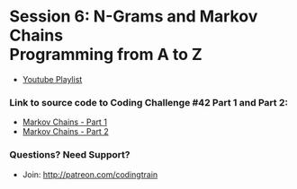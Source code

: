 # Session 6: N-Grams and Markov Chains<br />Programming from A to Z
* [Youtube Playlist](https://www.youtube.com/watch?v=v4kL0OHuxXs&list=PLRqwX-V7Uu6ah9Oqs_BFQIbGIn1XynsVT&index=1)


### Link to source code to Coding Challenge #42 Part 1 and Part 2: 
* [Markov Chains - Part 1](https://github.com/CodingTrain/Rainbow-Code/tree/master/challenges/CC_0042.1_markov-chain)
* [Markov Chains - Part 2](https://github.com/CodingTrain/Rainbow-Code/tree/master/challenges/CC_0042.2_markov-chain-names)

### Questions? Need Support?
* Join: http://patreon.com/codingtrain
